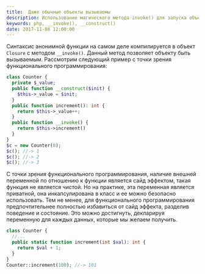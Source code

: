 ```yaml
---
title:  Даже обычные объекты вызываемы
description: Использование магического метода invoke() для запуска объекта как функции.
keywords: php, __invoke(), __construct()
date: 2017-11-08 12:00:00
---
```


Синтаксис анонимной функции на самом деле компилируется в объект `Closure` с методом `__invoke()`. Данный метод позволяет объекту быть вызываемым. Рассмотрим следующий пример с точки зрения функционального программирования:

```php
class Counter {
  private $_value;
  public function __construct($init) {
    $this->_value = $init;
  }
  public function increment(): int {
    return $this->_value++;
  }
  public function __invoke() {
    return $this->increment()
  }
}
$c = new Counter(0);
$c(); //-> 1
$c(); //-> 2
$c(); //-> 3
```

С точки зрения функционального программирования, наличие внешней переменной по отношению к функции является сайд эффектом, такая функция не является чистой. Но на практике, эта переменная является приватной, она инкапсулирована в класс и ее можно безопасно использовать. Тем не менее, для функционального программирования предпочтительнее полностью избавиться от сайд эффекта, разделив поведение и состояние. Это можно достигнуть, декларируя переменную для каждых данных, которые мы желаем получить.

```php
class Counter {
  //...
  public static function increment(int $val): int {
    return $val + 1;
  }
}
Counter::increment(100); //-> 101
```